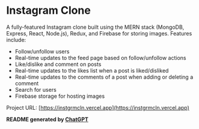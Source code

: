 <h1>Instagram Clone</h1>

A fully-featured Instagram clone built using the MERN stack (MongoDB, Express, React, Node.js), Redux, and Firebase for storing images. Features include:
- Follow/unfollow users
- Real-time updates to the feed page based on follow/unfollow actions
- Like/dislike and comment on posts
- Real-time updates to the likes list when a post is liked/disliked
- Real-time updates to the comments of a post when adding or deleting a comment
- Search for users
- Firebase storage for hosting images

Project URL: [https://instgrmcln.vercel.app](https://instgrmcln.vercel.app)

**README generated by [ChatGPT](https://chat.openai.com)**
